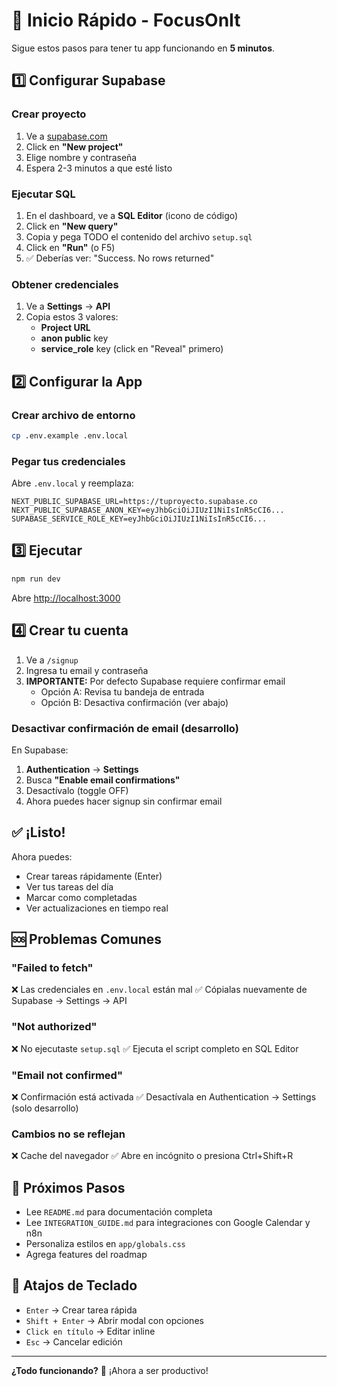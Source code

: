 # 🚀 Inicio Rápido - FocusOnIt

Sigue estos pasos para tener tu app funcionando en **5 minutos**.

## 1️⃣ Configurar Supabase

### Crear proyecto
1. Ve a [supabase.com](https://supabase.com)
2. Click en **"New project"**
3. Elige nombre y contraseña
4. Espera 2-3 minutos a que esté listo

### Ejecutar SQL
1. En el dashboard, ve a **SQL Editor** (icono de código)
2. Click en **"New query"**
3. Copia y pega TODO el contenido del archivo `setup.sql`
4. Click en **"Run"** (o F5)
5. ✅ Deberías ver: "Success. No rows returned"

### Obtener credenciales
1. Ve a **Settings** → **API**
2. Copia estos 3 valores:
   - **Project URL**
   - **anon public** key
   - **service_role** key (click en "Reveal" primero)

## 2️⃣ Configurar la App

### Crear archivo de entorno
```bash
cp .env.example .env.local
```

### Pegar tus credenciales
Abre `.env.local` y reemplaza:

```env
NEXT_PUBLIC_SUPABASE_URL=https://tuproyecto.supabase.co
NEXT_PUBLIC_SUPABASE_ANON_KEY=eyJhbGciOiJIUzI1NiIsInR5cCI6...
SUPABASE_SERVICE_ROLE_KEY=eyJhbGciOiJIUzI1NiIsInR5cCI6...
```

## 3️⃣ Ejecutar

```bash
npm run dev
```

Abre [http://localhost:3000](http://localhost:3000)

## 4️⃣ Crear tu cuenta

1. Ve a `/signup`
2. Ingresa tu email y contraseña
3. **IMPORTANTE:** Por defecto Supabase requiere confirmar email
   - Opción A: Revisa tu bandeja de entrada
   - Opción B: Desactiva confirmación (ver abajo)

### Desactivar confirmación de email (desarrollo)

En Supabase:
1. **Authentication** → **Settings**
2. Busca **"Enable email confirmations"**
3. Desactívalo (toggle OFF)
4. Ahora puedes hacer signup sin confirmar email

## ✅ ¡Listo!

Ahora puedes:
- Crear tareas rápidamente (Enter)
- Ver tus tareas del día
- Marcar como completadas
- Ver actualizaciones en tiempo real

## 🆘 Problemas Comunes

### "Failed to fetch"
❌ Las credenciales en `.env.local` están mal
✅ Cópialas nuevamente de Supabase → Settings → API

### "Not authorized"
❌ No ejecutaste `setup.sql`
✅ Ejecuta el script completo en SQL Editor

### "Email not confirmed"
❌ Confirmación está activada
✅ Desactívala en Authentication → Settings (solo desarrollo)

### Cambios no se reflejan
❌ Cache del navegador
✅ Abre en incógnito o presiona Ctrl+Shift+R

## 📝 Próximos Pasos

- Lee `README.md` para documentación completa
- Lee `INTEGRATION_GUIDE.md` para integraciones con Google Calendar y n8n
- Personaliza estilos en `app/globals.css`
- Agrega features del roadmap

## 🎯 Atajos de Teclado

- `Enter` → Crear tarea rápida
- `Shift + Enter` → Abrir modal con opciones
- `Click en título` → Editar inline
- `Esc` → Cancelar edición

---

**¿Todo funcionando?** 🎉 ¡Ahora a ser productivo!